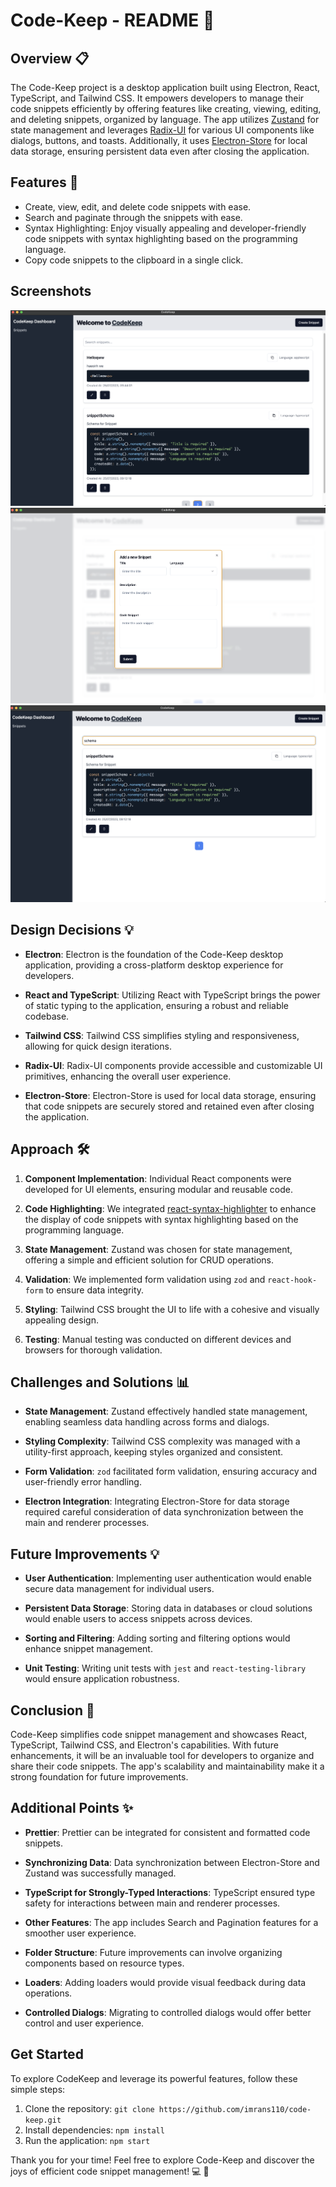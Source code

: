 # Code-Keep - README :tada:

## Overview :clipboard:

The Code-Keep project is a desktop application built using Electron, React, TypeScript, and Tailwind CSS. It empowers developers to manage their code snippets efficiently by offering features like creating, viewing, editing, and deleting snippets, organized by language. The app utilizes [Zustand](https://github.com/pmndrs/zustand) for state management and leverages [Radix-UI](https://radix-ui.com/) for various UI components like dialogs, buttons, and toasts. Additionally, it uses [Electron-Store](https://github.com/sindresorhus/electron-store) for local data storage, ensuring persistent data even after closing the application.

## Features :rocket:

- Create, view, edit, and delete code snippets with ease.
- Search and paginate through the snippets with ease.
- Syntax Highlighting: Enjoy visually appealing and developer-friendly code snippets with syntax highlighting based on the programming language.
- Copy code snippets to the clipboard in a single click.

## Screenshots

![Welcome Screen](image.png)
![Create Snippet Dialog](image-1.png)
![Search Results](image-3.png)

## Design Decisions :bulb:

- **Electron**: Electron is the foundation of the Code-Keep desktop application, providing a cross-platform desktop experience for developers.

- **React and TypeScript**: Utilizing React with TypeScript brings the power of static typing to the application, ensuring a robust and reliable codebase.

- **Tailwind CSS**: Tailwind CSS simplifies styling and responsiveness, allowing for quick design iterations.

- **Radix-UI**: Radix-UI components provide accessible and customizable UI primitives, enhancing the overall user experience.

- **Electron-Store**: Electron-Store is used for local data storage, ensuring that code snippets are securely stored and retained even after closing the application.

## Approach :hammer_and_wrench:

1. **Component Implementation**: Individual React components were developed for UI elements, ensuring modular and reusable code.

2. **Code Highlighting**: We integrated [react-syntax-highlighter](https://github.com/react-syntax-highlighter/react-syntax-highlighter) to enhance the display of code snippets with syntax highlighting based on the programming language.

3. **State Management**: Zustand was chosen for state management, offering a simple and efficient solution for CRUD operations.

4. **Validation**: We implemented form validation using `zod` and `react-hook-form` to ensure data integrity.

5. **Styling**: Tailwind CSS brought the UI to life with a cohesive and visually appealing design.

6. **Testing**: Manual testing was conducted on different devices and browsers for thorough validation.

## Challenges and Solutions :bar_chart:

- **State Management**: Zustand effectively handled state management, enabling seamless data handling across forms and dialogs.

- **Styling Complexity**: Tailwind CSS complexity was managed with a utility-first approach, keeping styles organized and consistent.

- **Form Validation**: `zod` facilitated form validation, ensuring accuracy and user-friendly error handling.

- **Electron Integration**: Integrating Electron-Store for data storage required careful consideration of data synchronization between the main and renderer processes.

## Future Improvements :bulb:

- **User Authentication**: Implementing user authentication would enable secure data management for individual users.

- **Persistent Data Storage**: Storing data in databases or cloud solutions would enable users to access snippets across devices.

- **Sorting and Filtering**: Adding sorting and filtering options would enhance snippet management.

- **Unit Testing**: Writing unit tests with `jest` and `react-testing-library` would ensure application robustness.

## Conclusion :checkered_flag:

Code-Keep simplifies code snippet management and showcases React, TypeScript, Tailwind CSS, and Electron's capabilities. With future enhancements, it will be an invaluable tool for developers to organize and share their code snippets. The app's scalability and maintainability make it a strong foundation for future improvements.

## Additional Points :sparkles:

- **Prettier**: Prettier can be integrated for consistent and formatted code snippets.

- **Synchronizing Data**: Data synchronization between Electron-Store and Zustand was successfully managed.

- **TypeScript for Strongly-Typed Interactions**: TypeScript ensured type safety for interactions between main and renderer processes.

- **Other Features**: The app includes Search and Pagination features for a smoother user experience.

- **Folder Structure**: Future improvements can involve organizing components based on resource types.

- **Loaders**: Adding loaders would provide visual feedback during data operations.

- **Controlled Dialogs**: Migrating to controlled dialogs would offer better control and user experience.

## Get Started

To explore CodeKeep and leverage its powerful features, follow these simple steps:

1. Clone the repository: `git clone https://github.com/imrans110/code-keep.git`
2. Install dependencies: `npm install`
3. Run the application: `npm start`

Thank you for your time! Feel free to explore Code-Keep and discover the joys of efficient code snippet management! :computer: :rocket:
